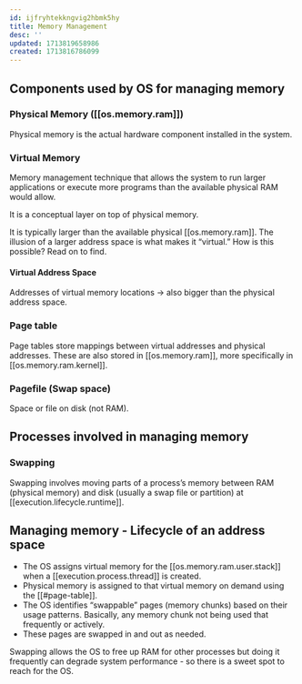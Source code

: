 ```yaml
---
id: ijfryhtekkngvig2hbmk5hy
title: Memory Management
desc: ''
updated: 1713819658986
created: 1713816786099
---
```



## Components used by OS for managing memory

### Physical Memory ([[os.memory.ram]])

Physical memory is the actual hardware component installed in the system. 

### Virtual Memory

Memory management technique that allows the system to run larger applications or execute more programs than the available physical RAM would allow.

It is a conceptual layer on top of physical memory.

It is typically larger than the available physical [[os.memory.ram]]. The illusion of a larger address space is what makes it “virtual.” How is this possible? Read on to find. 

#### Virtual Address Space

Addresses of virtual memory locations -> also bigger than the physical address space.

### Page table

Page tables store mappings between virtual addresses and physical addresses. These are also stored in [[os.memory.ram]], more specifically in [[os.memory.ram.kernel]].

### Pagefile (Swap space)

Space or file on disk (not RAM).

## Processes involved in managing memory

### Swapping

Swapping involves moving parts of a process’s memory between RAM (physical memory) and disk (usually a swap file or partition) at [[execution.lifecycle.runtime]].


## Managing memory - Lifecycle of an address space

- The OS assigns virtual memory for the [[os.memory.ram.user.stack]] when a [[execution.process.thread]] is created.
- Physical memory is assigned to that virtual memory on demand using the [[#page-table]].
- The OS identifies “swappable” pages (memory chunks) based on their usage patterns. Basically, any memory chunk not being used that frequently or actively.
- These pages are swapped in and out as needed.

Swapping allows the OS to free up RAM for other processes but doing it frequently can degrade system performance - so there is a sweet spot to reach for the OS.
